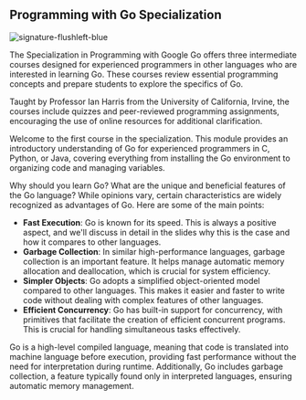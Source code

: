 ## Programming with Go Specialization

![signature-flushleft-blue](https://github.com/user-attachments/assets/23663961-7ea7-461e-b69a-31f0eeb5c70b)


The Specialization in Programming with Google Go offers three intermediate courses designed for experienced programmers in other languages who are interested in learning Go. These courses review essential programming concepts and prepare students to explore the specifics of Go.

Taught by Professor Ian Harris from the University of California, Irvine, the courses include quizzes and peer-reviewed programming assignments, encouraging the use of online resources for additional clarification.

Welcome to the first course in the specialization. This module provides an introductory understanding of Go for experienced programmers in C, Python, or Java, covering everything from installing the Go environment to organizing code and managing variables.

Why should you learn Go? What are the unique and beneficial features of the Go language? While opinions vary, certain characteristics are widely recognized as advantages of Go. Here are some of the main points:

- **Fast Execution**: Go is known for its speed. This is always a positive aspect, and we'll discuss in detail in the slides why this is the case and how it compares to other languages.
- **Garbage Collection**: In similar high-performance languages, garbage collection is an important feature. It helps manage automatic memory allocation and deallocation, which is crucial for system efficiency.
- **Simpler Objects**: Go adopts a simplified object-oriented model compared to other languages. This makes it easier and faster to write code without dealing with complex features of other languages.
- **Efficient Concurrency**: Go has built-in support for concurrency, with primitives that facilitate the creation of efficient concurrent programs. This is crucial for handling simultaneous tasks effectively.

Go is a high-level compiled language, meaning that code is translated into machine language before execution, providing fast performance without the need for interpretation during runtime. Additionally, Go includes garbage collection, a feature typically found only in interpreted languages, ensuring automatic memory management.
